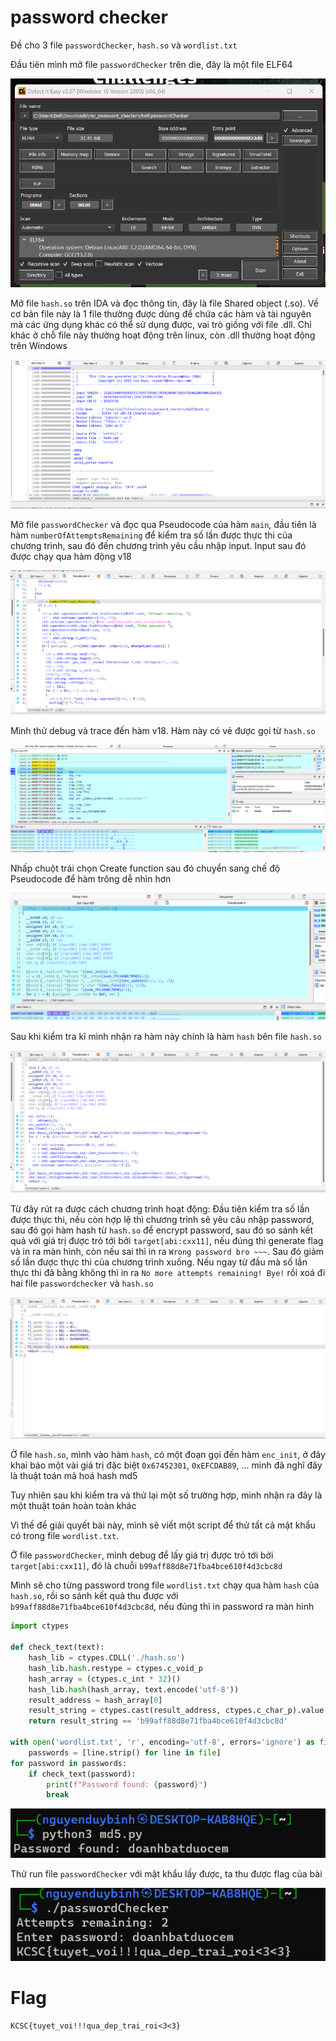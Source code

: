 # password checker

Đề cho 3 file ```passwordChecker```, ```hash.so``` và ```wordlist.txt```

Đầu tiên mình mở file ```passwordChecker``` trên die, đây là một file ELF64

![](https://github.com/noobmannn/kcscrecruitment2023/blob/c61cd64fd259bbd9c850feda7eb855fc251cdfbc/password%20checker/Image/1.png)

Mở file ```hash.so``` trên IDA và đọc thông tin, đây là file Shared object (.so). Về cơ bản file này là 1 file thường được dùng để chứa các hàm và tài nguyên mà các ứng dụng khác có thể sử dụng được, vai trò giống với file .dll. Chỉ khác ở chỗ file này thường hoạt động trên linux, còn .dll thường hoạt động trên Windows

![](https://github.com/noobmannn/kcscrecruitment2023/blob/c61cd64fd259bbd9c850feda7eb855fc251cdfbc/password%20checker/Image/2.png)

Mở file ```passwordChecker``` và đọc qua Pseudocode của hàm ```main```, đầu tiên là hàm ```numberOfAttemptsRemaining``` để kiểm tra số lần được thực thi của chương trình, sau đó đến chương trình yêu cầu nhập input. Input sau đó được chạy qua hàm động v18

![](https://github.com/noobmannn/kcscrecruitment2023/blob/c61cd64fd259bbd9c850feda7eb855fc251cdfbc/password%20checker/Image/3.png)

Mình thử debug và trace đến hàm v18. Hàm này có vẻ được gọi từ ```hash.so```

![](https://github.com/noobmannn/kcscrecruitment2023/blob/c61cd64fd259bbd9c850feda7eb855fc251cdfbc/password%20checker/Image/4.png)

Nhấp chuột trái chọn Create function sau đó chuyển sang chế độ Pseudocode để hàm trông dễ nhìn hơn

![](https://github.com/noobmannn/kcscrecruitment2023/blob/c61cd64fd259bbd9c850feda7eb855fc251cdfbc/password%20checker/Image/5.png)

Sau khi kiểm tra kĩ mình nhận ra hàm này chính là hàm ```hash``` bên file ```hash.so```

![](https://github.com/noobmannn/kcscrecruitment2023/blob/c61cd64fd259bbd9c850feda7eb855fc251cdfbc/password%20checker/Image/6.png)

Từ đây rút ra được cách chương trình hoạt động: Đầu tiên kiểm tra số lần được thực thi, nếu còn hợp lệ thì chương trình sẽ yêu câu nhập password, sau đó gọi hàm hash từ ```hash.so``` để encrypt password, sau đó so sánh kết quả với giá trị được trỏ tới bởi ```target[abi:cxx11]```, nếu đúng thì generate flag và in ra màn hình, còn nếu sai thì in ra ```Wrong password bro ~~~```. Sau đó giảm số lần được thực thi của chương trình xuống. Nếu ngay từ đầu mà số lần thực thi đã bằng không thì in ra ```No more attempts remaining! Bye!``` rồi xoá đi hai file ```passwordchecker``` và ```hash.so```

![](https://github.com/noobmannn/kcscrecruitment2023/blob/c61cd64fd259bbd9c850feda7eb855fc251cdfbc/password%20checker/Image/7.png)

Ở file ```hash.so```, mình vào hàm ```hash```, có một đoạn gọi đến hàm ```enc_init```, ở đây khai báo một vài giá trị đặc biệt ```0x67452301```, ```0xEFCDAB89```, ... mình đã nghĩ đây là thuật toán mã hoá hash md5

Tuy nhiên sau khi kiểm tra và thử lại một số trường hợp, mình nhận ra đây là một thuật toán hoàn toàn khác

Vì thế để giải quyết bài này, mình sẽ viết một script để thử tất cả mật khẩu có trong file ```wordlist.txt```.

Ở file ```passwordChecker```, mình debug để lấy giá trị được trỏ tới bởi ```target[abi:cxx11]```, đó là chuỗi ```b99aff88d8e71fba4bce610f4d3cbc8d```

Mình sẽ cho từng password trong file  ```wordlist.txt``` chạy qua hàm ```hash``` của ```hash.so```, rồi so sánh kết quả thu được với ```b99aff88d8e71fba4bce610f4d3cbc8d```, nếu đúng thì in password ra màn hình

```python
import ctypes

def check_text(text):
    hash_lib = ctypes.CDLL('./hash.so')
    hash_lib.hash.restype = ctypes.c_void_p
    hash_array = (ctypes.c_int * 32)()
    hash_lib.hash(hash_array, text.encode('utf-8'))
    result_address = hash_array[0]
    result_string = ctypes.cast(result_address, ctypes.c_char_p).value.decode('utf-8')
    return result_string == 'b99aff88d8e71fba4bce610f4d3cbc8d'

with open('wordlist.txt', 'r', encoding='utf-8', errors='ignore') as file:
    passwords = [line.strip() for line in file]
for password in passwords:
    if check_text(password):
        print(f"Password found: {password}")
        break
```

![](https://github.com/noobmannn/kcscrecruitment2023/blob/c61cd64fd259bbd9c850feda7eb855fc251cdfbc/password%20checker/Image/8.png)

Thử run file ```passwordChecker``` với mật khẩu lấy được, ta thu được flag của bài

![](https://github.com/noobmannn/kcscrecruitment2023/blob/c61cd64fd259bbd9c850feda7eb855fc251cdfbc/password%20checker/Image/9.png)

# Flag

```KCSC{tuyet_voi!!!qua_dep_trai_roi<3<3}```
